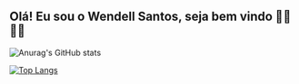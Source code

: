 ## Olá! Eu sou o Wendell Santos, seja bem vindo  🙌🏾 🤙🏾

![Anurag's GitHub stats](https://github-readme-stats.vercel.app/api?username=wendellsb&theme=dark&show_icons=true)

[![Top Langs](https://github-readme-stats.vercel.app/api/top-langs/?username=wendellsb&layout=compact)](https://github.com/wendellsb/github-readme-stats)

